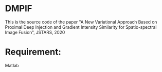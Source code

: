 # DMPIF

This is the source code of the paper "A New Variational Approach Based on Proximal Deep Injection and Gradient Intensity Similarity for Spatio-spectral Image Fusion", JSTARS, 2020

# Requirement:
Matlab

